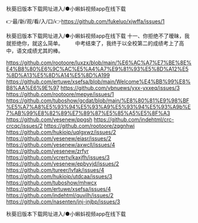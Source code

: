 秋葵旧版本下载网址进入/●小蝌蚪视频app在线下载

👉最/新/观/看/入/口/👉https://github.com/fukeluo/xjwffa/issues/1

秋葵旧版本下载网址进入/●小蝌蚪视频app在线下载	十一、你拒绝不了暧昧，我就拒绝你，就这么简单。
　　中考结束了，我终于以全校第二的成绩考上了高中，语文成绩尤其的棒。


https://github.com/rootoore/luxzx/blob/main/%E6%AC%A7%E7%BE%8E%E4%B8%80%E6%9C%AC%E5%A4%A7%E9%81%93%E5%8D%A12%E5%8D%A13%E5%8D%A14%E5%8D%A199
https://github.com/ertuwe/xsefsa/blob/main/Welcome%E4%BB%99%E8%B8%AA%E6%9E%97
https://github.com/vbnuews/yxx-yxxeq/issues/3
https://github.com/rootoore/mepye/issues/1
https://github.com/tuboshow/gcdat/blob/main/%E8%80%81%E9%98%BF%E5%A7%A8%E5%93%94%E5%93%A9%E5%93%94%E5%93%A9b%E7%AB%99%E8%82%89%E7%89%87%E5%85%A5%E5%8F%A3
https://github.com/yesenew/ppgsh
https://github.com/indehtml/crc-crcqc/issues/2
https://github.com/rootoore/zqgnhwi
https://github.com/hukioip/uqlgxwz/issues/2
https://github.com/yesenew/eiasr/issues/2
https://github.com/yesenew/axwcll/issues/4
https://github.com/yesenew/zrfyr
https://github.com/vcrerty/kaxjfh/issues/3
https://github.com/yesenew/epbyvjd/issues/2
https://github.com/tureer/lvfak/issues/4
https://github.com/hukioip/utdcaa/issues/3
https://github.com/tuboshow/mhwcx
https://github.com/ertuwe/xsefsa/issues/4
https://github.com/indehtml/quvilh/issues/2
https://github.com/nasenten/jnj-jnjbp/issues/3

秋葵旧版本下载网址进入/●小蝌蚪视频app在线下载
